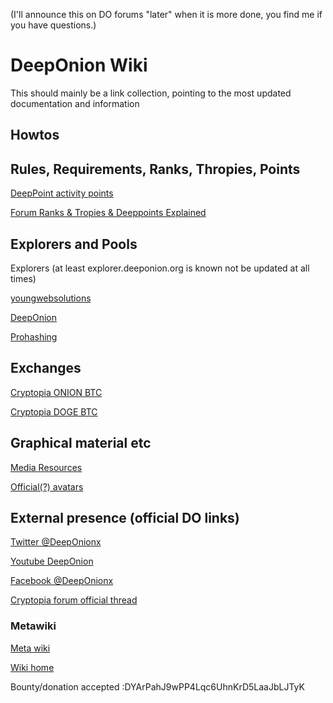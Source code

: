 (I'll announce this on DO forums "later" when it is more done, you find me if you have questions.)

# DeepOnion Wiki

This should mainly be a link collection, pointing to the most updated documentation and information

## Howtos


## Rules, Requirements, Ranks, Thropies, Points

[DeepPoint activity points](https://docs.google.com/spreadsheets/d/1tmT5frUmr5dSDAm44Bl3QUA_QeQOEuLeaQ7JupbySvQ/edit#gid=1646697783)

[Forum Ranks & Tropies & Deeppoints Explained](https://deeponion.org/community/threads/forum-ranks-tropies-deeppoints-explained.5062/)

## Explorers and Pools

Explorers (at least explorer.deeponion.org is known not be updated at all times)

[youngwebsolutions](http://onionexplorer.youngwebsolutions.com:3001/)

[DeepOnion](http://explorer.deeponion.org)

[Prohashing](https://prohashing.com/explorer/Deeponion/)


## Exchanges

[Cryptopia ONION BTC](https://www.cryptopia.co.nz/Exchange?market=ONION_BTC)

[Cryptopia DOGE BTC](https://www.cryptopia.co.nz/Exchange?market=ONION_DOGE)

## Graphical material etc

[Media Resources](https://deeponion.org/community/threads/media-resources.1962/)

[Official(?) avatars](https://deeponion.org/community/threads/avatar-bank.2662/)



## External presence (official DO links)

[Twitter @DeepOnionx](https://twitter.com/deeponionx)

[Youtube DeepOnion](https://www.youtube.com/channel/UC0CNbGzlI56nl7BJ02BTz8w)

[Facebook @DeepOnionx](https://www.facebook.com/deeponionx/)

[Cryptopia forum official thread](https://www.cryptopia.co.nz/Forum/Thread/3031)

### Metawiki

[Meta wiki](docs/README.md)

[Wiki home](docs/HOME.md)


Bounty/donation accepted :DYArPahJ9wPP4Lqc6UhnKrD5LaaJbLJTyK

